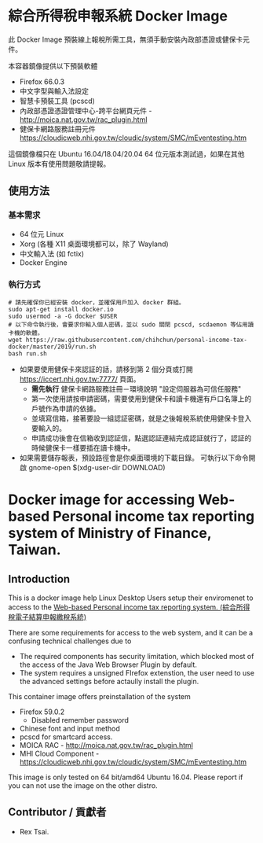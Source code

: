 # 綜合所得稅申報系統 Docker Image

此 Docker Image 預裝線上報稅所需工具，無須手動安裝內政部憑證或健保卡元件。

本容器鏡像提供以下預裝軟體
* Firefox 66.0.3
* 中文字型與輸入法設定
* 智慧卡預裝工具 (pcscd)
* 內政部憑證憑證管理中心-跨平台網頁元件 - http://moica.nat.gov.tw/rac_plugin.html
* 健保卡網路服務註冊元件 https://cloudicweb.nhi.gov.tw/cloudic/system/SMC/mEventesting.htm

這個鏡像檔只在 Ubuntu 16.04/18.04/20.04 64 位元版本測試過，如果在其他 Linux 版本有使用問題敬請提報。

## 使用方法

### 基本需求

* 64 位元 Linux 
* Xorg (各種 X11 桌面環境都可以，除了 Wayland)
* 中文輸入法 (如 fctix)
* Docker Engine

### 執行方式
    # 請先確保你已經安裝 docker，並確保用戶加入 docker 群組。
    sudo apt-get install docker.io
    sudo usermod -a -G docker $USER
    # 以下命令執行後，會要求你輸入個人密碼，並以 sudo 關閉 pcscd, scdaemon 等佔用讀卡機的軟體。
    wget https://raw.githubusercontent.com/chihchun/personal-income-tax-docker/master/2019/run.sh
    bash run.sh

- 如果要使用健保卡來認証的話，請移到第 2 個分頁或打開 <https://iccert.nhi.gov.tw:7777/> 頁面。
    - **需先執行** 健保卡網路服務註冊－環境說明 "設定伺服器為可信任服務"
    - 第一次使用請按申請密碼，需要使用到健保卡和讀卡機還有戶口名簿上的戶號作為申請的依據。
    - 並填寫信箱，接著要設一組認証密碼，就是之後報稅系統使用健保卡登入要輸入的。
    - 申請成功後會在信箱收到認証信，點選認証連結完成認証就行了，認証的時候健保卡一樣要插在讀卡機中。
- 如果需要儲存報表，預設路徑會是你桌面環境的下載目錄。 可執行以下命令開啟 gnome-open $(xdg-user-dir DOWNLOAD) 

# Docker image for accessing Web-based Personal income tax reporting system of Ministry of Finance, Taiwan.

## Introduction

This is a docker image help Linux Desktop Users setup their enviromenet to access to the [Web-based Personal income tax reporting system. (綜合所得稅電子結算申報繳稅系統)](https://efile.tax.nat.gov.tw/irxw/index.jsp)

There are some requirements for access to the web system, and it can be a confusing technical challenges due to 

* The required components has security limitation, which blocked most of the access of the Java Web Browser Plugin by default.
* The system requires a unsigned FIrefox extenstion, the user need to use the advanced settings before actaully install the plugin.

This container image offers preinstallation of the system

* Firefox 59.0.2
    * Disabled remember password
* Chinese font and input method
* pcscd for smartcard access.
* MOICA RAC - http://moica.nat.gov.tw/rac_plugin.html
* MHI Cloud Component - https://cloudicweb.nhi.gov.tw/cloudic/system/SMC/mEventesting.htm

This image is only tested on 64 bit/amd64 Ubuntu 16.04. Please report if you can not use the image on the other distro.

## Contributor / 貢獻者

* Rex Tsai.
